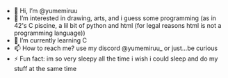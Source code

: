 - 👋 Hi, I’m @yumemiruu
- 👀 I’m interested in drawing, arts, and i guess some programming (as in 42's C piscine, a lil bit of python and html (for legal reasons html is not a programming language))
- 🌱 I’m currently learning C
- 📫 How to reach me? use my discord @yumemiruu_ or just...be curious
- ⚡ Fun fact: im so very sleepy all the time i wish i could sleep and do my stuff at the same time 
